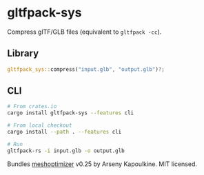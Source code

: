 # gltfpack-sys

Compress glTF/GLB files (equivalent to `gltfpack -cc`).

## Library

```rust
gltfpack_sys::compress("input.glb", "output.glb")?;
```

## CLI

```bash
# From crates.io
cargo install gltfpack-sys --features cli

# From local checkout
cargo install --path . --features cli

# Run
gltfpack-rs -i input.glb -o output.glb
```

Bundles [meshoptimizer](https://github.com/zeux/meshoptimizer) v0.25 by Arseny Kapoulkine. MIT licensed.
